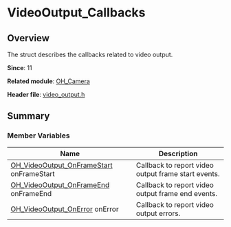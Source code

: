 # VideoOutput_Callbacks
<!--Kit: Camera Kit-->
<!--Subsystem: Multimedia-->
<!--Owner: @qano-->
<!--Designer: @leo_ysl-->
<!--Tester: @xchaosioda-->
<!--Adviser: @w_Machine_cc-->

## Overview

The struct describes the callbacks related to video output.

**Since**: 11

**Related module**: [OH_Camera](capi-oh-camera.md)

**Header file**: [video_output.h](capi-video-output-h.md)

## Summary

### Member Variables

| Name| Description|
| -- | -- |
| [OH_VideoOutput_OnFrameStart](capi-video-output-h.md#oh_videooutput_onframestart) onFrameStart | Callback to report video output frame start events.|
| [OH_VideoOutput_OnFrameEnd](capi-video-output-h.md#oh_videooutput_onframeend) onFrameEnd | Callback to report video output frame end events.|
| [OH_VideoOutput_OnError](capi-video-output-h.md#oh_videooutput_onerror) onError | Callback to report video output errors.|
